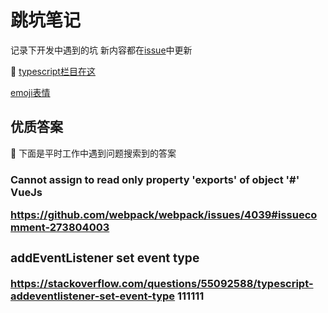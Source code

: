 # 跳坑笔记

记录下开发中遇到的坑
新内容都在[issue](https://github.com/any86/Notes/issues)中更新

:rocket: [typescript栏目在这](https://github.com/any86/Notes/issues/16)

[emoji表情](https://www.webfx.com/tools/emoji-cheat-sheet/)


## 优质答案
:lollipop: 下面是平时工作中遇到问题搜索到的答案

### Cannot assign to read only property 'exports' of object '#<Object>' VueJs
https://github.com/webpack/webpack/issues/4039#issuecomment-273804003

### addEventListener set event type
https://stackoverflow.com/questions/55092588/typescript-addeventlistener-set-event-type
111111

